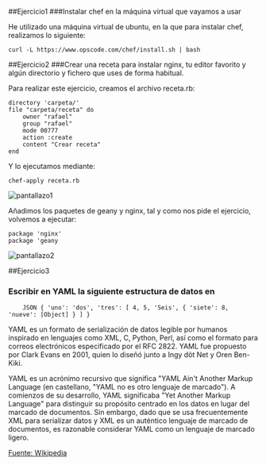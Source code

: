 ##Ejercicio1
###Instalar chef en la máquina virtual que vayamos a usar

He utilizado una máquina virtual de ubuntu, en la que para instalar chef, realizamos lo siguiente:

    curl -L https://www.opscode.com/chef/install.sh | bash
  

##Ejercicio2
###Crear una receta para instalar nginx, tu editor favorito y algún directorio y fichero que uses de forma habitual.


Para realizar este ejercicio,  creamos el archivo receta.rb:

    directory 'carpeta/'
    file "carpeta/receta" do
        owner "rafael"
        group "rafael"
        mode 00777
        action :create
        content "Crear receta"
    end
    
Y lo ejecutamos mediante: 

    chef-apply receta.rb

![pantallazo1](https://dl.dropbox.com/s/myhzh6ns7k48yct/pantallazo1.png)


Añadimos los paquetes de geany y nginx, tal y como nos pide el ejercicio,  volvemos a ejecutar:

    package 'nginx' 
    package 'geany

![pantallazo2](https://dl.dropbox.com/s/2jy4crci38snu4f/pantallazo2.png)



##Ejercicio3
### Escribir en YAML la siguiente estructura de datos en 
        
        JSON { 'uno': 'dos', 'tres': [ 4, 5, 'Seis', { 'siete': 8, 'nueve': [Object] } ] }
    
    
YAML es un formato de serialización de datos legible por humanos inspirado en lenguajes como XML, C, Python, Perl, así como el formato para correos electrónicos especificado por el RFC 2822. YAML fue propuesto por Clark Evans en 2001, quien lo diseñó junto a Ingy döt Net y Oren Ben-Kiki.

YAML es un acrónimo recursivo que significa "YAML Ain't Another Markup Language (en castellano, "YAML no es otro lenguaje de marcado"). A comienzos de su desarrollo, YAML significaba "Yet Another Markup Language"  para distinguir su propósito centrado en los datos en lugar del marcado de documentos. Sin embargo, dado que se usa frecuentemente XML para serializar datos y XML es un auténtico lenguaje de marcado de documentos, es razonable considerar YAML como un lenguaje de marcado ligero.
    
[Fuente: Wikipedia](http://es.wikipedia.org/wiki/YAML)
